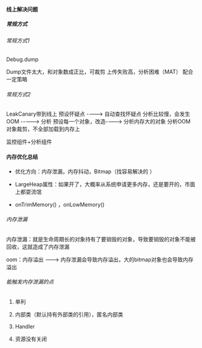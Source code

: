 #### 线上解决问题

##### 常规方式

###### 常规方式1
Debug.dump

Dump文件太大，和对象数成正比，可裁剪
上传失败高，分析困难（MAT）
配合一定策略

###### 常规方式2

LeakCanary带到线上
预设怀疑点 ----> 自动查找怀疑点
分析比较慢，会发生OOM -----> 分析 预设每一个对象，改造----> 分析内存大的对象
分析OOM 对象裁剪，不全部加载到内存上

监控组件+分析组件


#### 内存优化总结

- 优化方向：内存泄漏，内存抖动，Bitmap（找容易解决的 ）

- LargeHeap属性：如果开了，大概率从系统申请更多内存，还是要开的，市面上都耍流氓

- onTrimMemory() ，onLowMemory()

###### 内存泄漏

内存泄漏：就是生命周期长的对象持有了要销毁的对象，导致要销毁的对象不能被回收，这就造成了内存泄漏

oom：内存溢出 ---> 内存泄漏会导致内存溢出，大的bitmap对象也会导致内存溢出


###### 能触发内存泄漏的点


1. 单利

2. 内部类（默认持有外部类的引用），匿名内部类

3. Handler

4. 资源没有关闭






